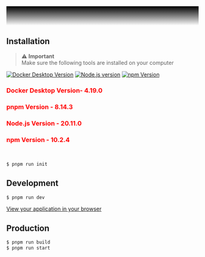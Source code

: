 <div style="background: black;">
<p align="center" style="margin: 0; letter-spacing: 3px;
text-decoration: none;">
</p>
</a>
</div>
<div style="height: 50px; background: linear-gradient(#000000, transparent);"></div>

## Installation

<div style="color: red;">

> ⚠️ **Important**<br/>Make sure the following tools are installed on your computer

<p align="center">
  
<a target="_blank" href="https://www.docker.com/get-started/">![Docker Desktop Version](https://img.shields.io/badge/Docker%20Desktop-4.19.0-black?logo=docker)</a>
<a target="_blank" href="https://nodejs.org/en">![Node.js version](https://img.shields.io/badge/Node.js-20.11.0-black?logo=nodedotjs)</a>
<a target="_blank" href="https://www.npmjs.com/">![npm Version](https://img.shields.io/badge/npm-10.2.4-black?logo=npm)</a>

<h3>Docker Desktop Version- 4.19.0</h3>
<h3>pnpm Version - 8.14.3</h3>
<h3>Node.js Version - 20.11.0</h3>
<h3>npm Version - 10.2.4</h3>

</p>
</div>

<br />

```bash
$ pnpm run init
```

## Development

```bash
$ pnpm run dev
```

[View your application in your browser](http://localhost:8099)

## Production

```bash
$ pnpm run build
$ pnpm run start
```
<!--
## Important Commands
```bash
npm install -g pnpm@latest

npm install next @types/next

npm install @nestjs/core

npm install cookie-parser

npm install typeorm

npm install @nestjs/typeorm

npm install @nestjs/platform-express

npm install --save-dev @types/nest__platform-express

npm install class-validator

npm install antd @types/antd

npm install notistack

npm install @types/notistack
```
-->
